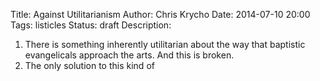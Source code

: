 Title: Against Utilitarianism
Author: Chris Krycho
Date: 2014-07-10 20:00
Tags: listicles
Status: draft
Description:

 1. There is something inherently utilitarian about the way that baptistic evangelicals approach the arts. And this is broken.
 2. The only solution to this kind of 